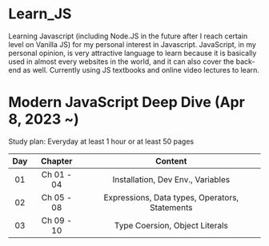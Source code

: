 # Learn_JS

Learning Javascript (including Node.JS in the future after I reach certain level on Vanilla JS) for my personal interest in Javascript.
JavaScript, in my personal opinion, is very attractive language to learn because it is basically used in almost every websites in the world, and it can also cover the back-end as well. 
Currently using JS textbooks and online video lectures to learn.

# Modern JavaScript Deep Dive (Apr 8, 2023 ~)
Study plan: Everyday at least 1 hour or at least 50 pages

| Day      | Chapter | Content     |
| :---:        |    :----:   |         :---: |
| 01      | Ch 01 - 04       | Installation, Dev Env., Variables   |
| 02      | Ch 05 - 08       | Expressions, Data types, Operators, Statements   |
| 03      | Ch 09 - 10       | Type Coersion, Object Literals |
